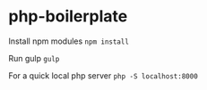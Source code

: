 # php-boilerplate

Install npm modules `npm install`

Run gulp `gulp`

For a quick local php server `php -S localhost:8000`
